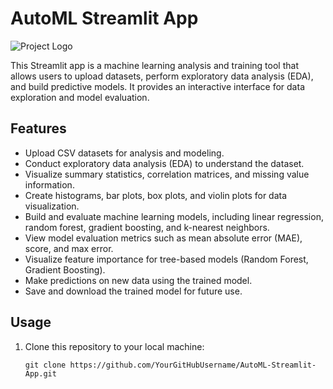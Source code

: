 # AutoML Streamlit App

![Project Logo](https://www.onepointltd.com/wp-content/uploads/2020/03/inno2.png)

This Streamlit app is a machine learning analysis and training tool that allows users to upload datasets, perform exploratory data analysis (EDA), and build predictive models. It provides an interactive interface for data exploration and model evaluation.

## Features

- Upload CSV datasets for analysis and modeling.
- Conduct exploratory data analysis (EDA) to understand the dataset.
- Visualize summary statistics, correlation matrices, and missing value information.
- Create histograms, bar plots, box plots, and violin plots for data visualization.
- Build and evaluate machine learning models, including linear regression, random forest, gradient boosting, and k-nearest neighbors.
- View model evaluation metrics such as mean absolute error (MAE), score, and max error.
- Visualize feature importance for tree-based models (Random Forest, Gradient Boosting).
- Make predictions on new data using the trained model.
- Save and download the trained model for future use.

## Usage

1. Clone this repository to your local machine:

   ```shell
   git clone https://github.com/YourGitHubUsername/AutoML-Streamlit-App.git
